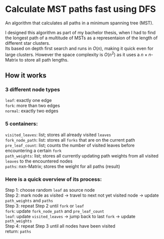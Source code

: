 # Calculate MST paths fast using DFS
An algorithm that calculates all paths in a minimum spanning tree (MST).

I designed this algorithm as part of my bachelor thesis, when I had to find the longest path of a multitude of MSTs as a representaion of the length of different star clusters.  
Its based on depth first search and runs in $O(n)$, making it quick even for large clusters. However the space complexity is $O(n^2)$ as it uses a $n \times n$-Matrix to store all path lengths.

## How it works
### 3 different node types
`leaf`: exactly one edge  
`fork`: more than two edges  
`normal`: exactly two edges  

### 5 containers:
`visited_leaves`: list; stores all already visited `leaves`  
`fork_node_path`: list: stores all `forks` that are on the current path  
`pre_leaf_count`: list; counts the number of visited leaves before encountering a certain `fork`  
`path_weights`: list; stores all currently updating path weights from all visited `leaves` to the encountered nodes  
`paths`: nxn-Matrix; stores the weight for all paths (result)

### Here is a quick overview of its process:
Step 1: choose random `leaf` as source node  
Step 2: mark node as visited -> travel to next not yet visited node -> update `path_weights` and `paths`  
Step 3: repeat Step 2 until `fork` or `leaf`  
	`fork`: update `fork_node_path` and `pre_leaf_count`  
	`leaf`: update `visited_leaves` -> jump back to last `fork` -> update `path_weights`  
Step 4: repeat Step 3 until all nodes have been visited  
return: `paths`
